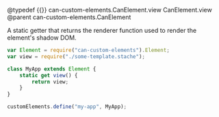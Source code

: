 @typedef {{}} can-custom-elements.CanElement.view CanElement.view
@parent can-custom-elements.CanElement

A static getter that returns the renderer function used to render the element's shadow DOM.

```js
var Element = require("can-custom-elements").Element;
var view = require("./some-template.stache");

class MyApp extends Element {
	static get view() {
		return view;
	}
}

customElements.define("my-app", MyApp);
```
